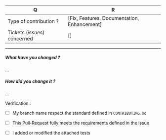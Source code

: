| Q                                                      | R
| ------------------------------------------ | -------------------------------------------
| Type of contribution ?                      | [Fix, Features, Documentation, Enhancement]
| Tickets (_issues_) concerned               | []

---

##### What have you changed ?
...

##### How did you change it ?
...

Verification :
 -  [ ] My branch name respect the standard defined in `CONTRIBUTING.md`
 -  [ ] This Pull-Request fully meets the requirements defined in the issue
 -  [ ] I added or modified the attached tests
 